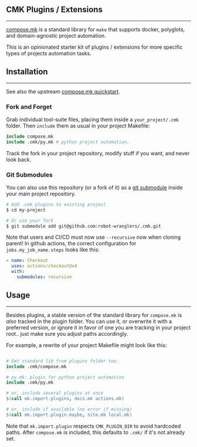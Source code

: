 ## CMK Plugins / Extensions
----------------------------------------

[compose.mk](http://robot-wranglers.github.io/compose.mk) is a standard library for `make` that supports docker, polyglots, and domain-agnostic project automation.

This is an opinionated starter kit of plugins / extensions for more specific types of projects automation tasks.

## Installation
----------------------------------------

See also the upstream [compose.mk quickstart](https://robot-wranglers.github.io/compose.mk/quickstart/#plugins-forks-versioning).

### Fork and Forget

Grab individual tool-suite files, placing them inside a `your_project/.cmk` folder.  Then `include` them as usual in your project Makefile:

```Makefile
include compose.mk
include .cmk/py.mk # python project automation.
```

Track the fork in your project repository, modify stuff if you want, and never look back.

### Git Submodules

You can also use this repository (or a fork of it) as a [git submodule](https://github.blog/open-source/git/working-with-submodules/) inside your main project repository.

```bash
# Add .cmk plugins to existing project
$ cd my-project

# Or use your fork
$ git submodule add git@github.com:robot-wranglers/.cmk.git
```

Note that users and CI/CD must now use `--recursive` now when cloning parent!  In github actions, the correct configuration for `jobs.my_job_name.steps` looks like this:

```yaml
- name: Checkout
  uses: actions/checkout@v4
  with:
    submodules: recursive
```

## Usage
----------------------------------------

Besides plugins, a stable version of the standard library for `compose.mk` is *also* tracked in the plugin folder.  You can use it, or overwrite it with a preferred version, or ignore it in favor of one you are tracking in your project root.. just make sure you adjust paths accordingly.  

For example, a rewrite of your project Makefile might look like this:

```Makefile

# Get standard lib from plugins folder too.
include .cmk/compose.mk

# py.mk: plugin for python project automation
include .cmk/py.mk

# or, include several plugins at once
$(call mk.import.plugins, docs.mk actions.mk)

# or, include if available (no error if missing)
$(call mk.import.plugin.maybe, site.mk local.mk)
```

Note that `mk.import.plugin` respects `CMK_PLUGIN_DIR` to avoid hardcoded paths.  After `compose.mk` is included, this defaults to `.cmk/` if it's not already set.